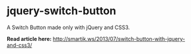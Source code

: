 jquery-switch-button
====================

A Switch Button made only with jQuery and CSS3.

**Read article here:** http://smartik.ws/2013/07/switch-button-with-jquery-and-css3/
